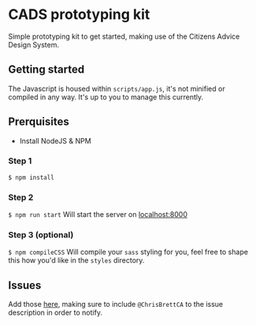 # CADS prototyping kit

Simple prototyping kit to get started, making use of the Citizens Advice Design System.

## Getting started

The Javascript is housed within `scripts/app.js`, it's not minified or compiled in any way. It's up to you to manage this currently.

## Prerquisites

- Install NodeJS & NPM

### Step 1

`$ npm install`

### Step 2

`$ npm run start`
Will start the server on [localhost:8000](http://localhost:8000)

### Step 3 (optional)

`$ npm compileCSS`
Will compile your `sass` styling for you, feel free to shape this how you'd like in the `styles` directory.

## Issues

Add those [here](https://github.com/ChrisBrettCA/cads-prototyping-kit/issues), making sure to include `@ChrisBrettCA` to the issue description in order to notify.
